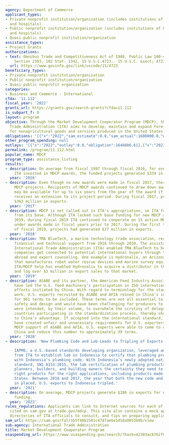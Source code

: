 ```yaml
---
agency: Department of Commerce
applicant_types:
- Private nonprofit institution/organization (includes institutions of higher education
  and hospitals)
- Public nonprofit institution/organization (includes institutions of higher education
  and hospitals)
- Quasi-public nonprofit institution/organization
assistance_types:
- Project Grants
authorizations:
- text: Omnibus Trade and Competitiveness Act of 1988, Public Law 100-418, Title II,
    Section 2303, 102 Stat. 1342, 15 U.S.C.4723.. 15 U.S.C. &sect; 4723.
  url: https://www.govinfo.gov/link/uscode/15/4723
beneficiary_types:
- Private nonprofit institution/organization
- Public nonprofit institution/organization
- Quasi-public nonprofit organization
categories:
- Business and Commerce - International
cfda: '11.112'
fiscal_year: '2022'
grants_url: https://grants.gov/search-grants?cfda=11.112
is_subpart_f: 0
layout: program
objective: Through the Market Development Cooperator Program (MDCP), the International
  Trade Administration (ITA) aims to develop, maintain and expand foreign markets
  for nonagricultural goods and services produced in the United States.
obligations: '[{"x":"2022","sam_estimate":0.0,"sam_actual":1600000.0,"usa_spending_actual":1648886.61},{"x":"2023","sam_estimate":1500000.0,"sam_actual":0.0,"usa_spending_actual":446839.0},{"x":"2024","sam_estimate":1500000.0,"sam_actual":0.0,"usa_spending_actual":0.0}]'
other_program_spending: null
outlays: '[{"x":"2022","outlay":0.0,"obligation":1648886.61},{"x":"2023","outlay":0.0,"obligation":446839.0},{"x":"2024","outlay":0.0,"obligation":0.0}]'
permalink: /program/11.112.html
popular_name: MDCP
program_type: assistance_listing
results:
- description: On average from fiscal 1997 through fiscal 2016, for every $1 that
    ITA invested in MDCP awards, the funded projects generated $339 in exports.
  year: '2016'
- description: Even though no new awards were made in fiscal 2017, there were 23 active
    MDCP projects. Recipients of MDCP awards continued to draw down award funds, which
    may be available for up to six years from the year of the award if a recipient
    receives an extension to its project period. During fiscal 2017, projects generated
    $363 million in exports.
  year: '2017'
- description: MDCP is not called out in ITA's appropriation, so ITA funds MDCP competitions
    from its base. Although ITA lacked such base funding for new MDCP awards in fiscal
    2019, during fiscal 2019 ITA continued to cooperate on 15 active MDCP projects
    under awards made in fiscal years prior to 2017. During the first two quarters
    of fiscal 2019, projects had generated $27 million in exports.
  year: '2018'
- description: TMA BlueTech, a marine technology trade association, received MDCP
    financial and technical support from 2016 through 2020. The assistance from the
    International Trade Administration (ITA) enabled TMA BlueTech to help its member
    companies get connected to potential international buyers through trade missions
    abroad and export counseling. One example is Hydronalix, an Arizona-based start-up
    that manufactures robot water rescue devices and marine survey equipment. The
    ITA/MDCP help has enabled Hydronalix to acquire a distributor in the Netherlands
    and log over $3 million in export sales to that market.
  year: '2019'
- description: ASABE and its partner, the American Feed Industry Association (AFIA)
    have led the U.S. feed machinery’s participation in ISO international standardization
    efforts initiated by China. With regard to terminology for the standardization
    work, U.S. experts recruited by ASABE and AFIA reined in China’s initial proposal
    for 961 terms to be included. These terms are not all essential to feed machinery
    safety and design and would have been challenging for producers to follow. They
    were intended, by their volume, to overwhelm the scrutiny of delegates from other
    countries participating in the standardization process, thereby shaping the process
    to China’s advantage. If accepted into the international standard, they would
    have created unfair and unnecessary requirements for U.S. exporters. Through ITA’s
    MDCP support of ASABE and AFIA, U.S. experts were able to come to consensus with
    China and reduce this number to approximately 39 terms.
  year: '2020'
- description: 'New Plumbing Code and Lab Leads to Tripling of Exports

    IAPMO, a U.S.-based standards developing organization, leveraged an MDCP award
    from ITA to establish lab in Indonesia to certify that plumbing products comply
    with Indonesia’s plumbing code. With Indonesia’s newly adopted national plumbing
    standard, SNI 8153:2015, the lab certification of plumbing products allows architects,
    planners, builders, and building owners the certainty they need to choose the
    right products for the right applications, including products made in the United
    States. Between 2016 and 2017, the year that both the new code and the lab were
    in placed, U.S. exports to Indonesia tripled.'
  year: '2021'
- description: On average, MDCP projects generate $286 in exports for every $1 of  ITA
    funding.
  year: '2022'
rules_regulations: Applicants can link to Internet sources for each of the authorities
  cited on sam.gov at trade.gov/mdcp. This site also contains a mock application,
  directories of ITA officials to consult, and tips on preparing applications.
sam_url: https://sam.gov/fal/1b5f46b2581c474fae6e1d18a9053b0b/view
sub-agency: International Trade Administration
title: Market Development Cooperator Program
usaspending_url: https://www.usaspending.gov/search/?hash=42303ac8762f0e8af31c4b7ada7058a8
---
```

